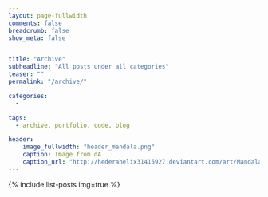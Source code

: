 ```yaml
---
layout: page-fullwidth
comments: false
breadcrumb: false
show_meta: false


title: "Archive"
subheadline: "All posts under all categories"
teaser: ""
permalink: "/archive/"

categories:
  - 

tags:
  - archive, portfolio, code, blog

header:
    image_fullwidth: "header_mandala.png"
    caption: Image from dA
    caption_url: "http://hederahelix31415927.deviantart.com/art/Mandala-372726557"
---
```



{% include list-posts img=true %}